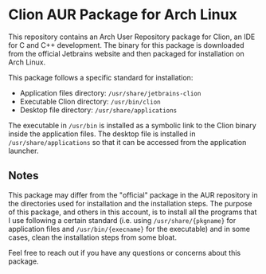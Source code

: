 # Clion AUR Package for Arch Linux

This repository contains an Arch User Repository package for Clion, an IDE for C and C++ development. The binary for this package is downloaded from the official Jetbrains website and then packaged for installation on Arch Linux.

This package follows a specific standard for installation:

- Application files directory: `/usr/share/jetbrains-clion`
- Executable Clion directory: `/usr/bin/clion`
- Desktop file directory: `/usr/share/applications`

The executable in `/usr/bin` is installed as a symbolic link to the Clion binary inside the application files. The desktop file is installed in `/usr/share/applications` so that it can be accessed from the application launcher.

## Notes

This package may differ from the "official" package in the AUR repository in the directories used for installation and the installation steps. The purpose of this package, and others in this account, is to install all the programs that I use following a certain standard (i.e. using `/usr/share/{pkgname}` for application files and `/usr/bin/{execname}` for the executable) and in some cases, clean the installation steps from some bloat.

Feel free to reach out if you have any questions or concerns about this package.
